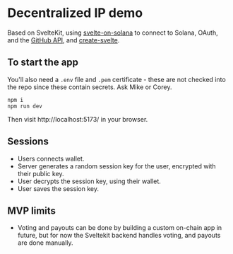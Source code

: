 # Decentralized IP demo

Based on SvelteKit, using [svelte-on-solana](https://github.com/svelte-on-solana/wallet-adapter) to connect to Solana, OAuth, and the [GitHub API](https://docs.github.com/en/rest), and [create-svelte](https://github.com/sveltejs/kit/tree/master/packages/create-svelte).

## To start the app

You'll also need a `.env` file and `.pem` certificate - these are not checked into the repo since these contain secrets. Ask Mike or Corey.

```
npm i
npm run dev
```

Then visit http://localhost:5173/ in your browser.

## Sessions

 - Users connects wallet.
 - Server generates a random session key for the user, encrypted with their public key.
 - User decrypts the session key, using their wallet.
 - User saves the session key.

## MVP limits

 - Voting and payouts can be done by building a custom on-chain app in future, but for now the Sveltekit backend handles voting, and payouts are done manually.

 